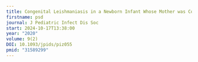 ```yaml
---
title: Congenital Leishmaniasis in a Newborn Infant Whose Mother was Coinfected With Leishmaniasis and HIV
firstname: psd
journal: J Pediatric Infect Dis Soc
start: 2024-10-17T13:38:00
year: "2020"
volume: 9(2)
DOI: 10.1093/jpids/piz055
pmid: "31589299"
---
```

